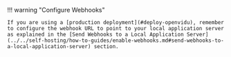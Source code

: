 !!! warning "Configure Webhooks"

    If you are using a [production deployment](#deploy-openvidu), remember to configure the webhook URL to point to your local application server as explained in the [Send Webhooks to a Local Application Server](../../self-hosting/how-to-guides/enable-webhooks.md#send-webhooks-to-a-local-application-server) section.
